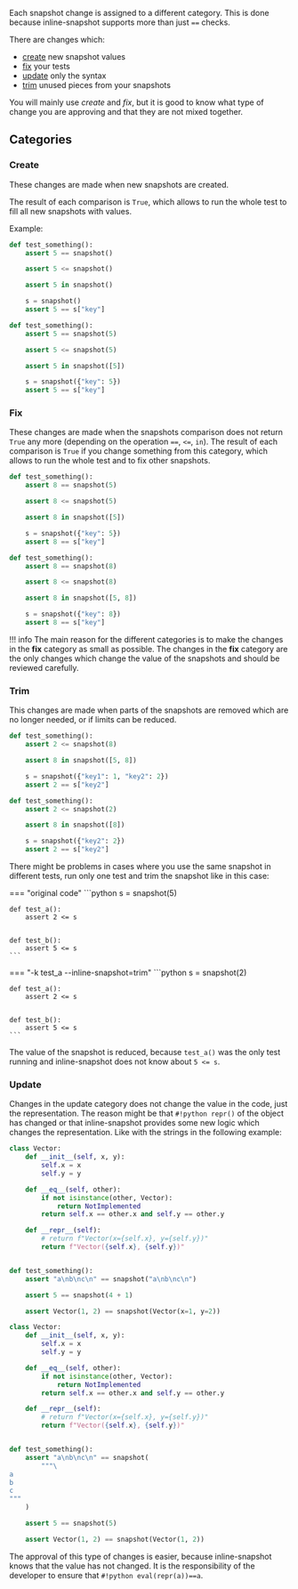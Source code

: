
Each snapshot change is assigned to a different category. This is done because inline-snapshot supports more than just `==` checks.

There are changes which:

* [create](#create) new snapshot values
* [fix](#fix) your tests
* [update](#update) only the syntax
* [trim](#trim) unused pieces from your snapshots

You will mainly use *create* and *fix*, but it is good to know what type of change you are approving and that they are not mixed together.


## Categories

### Create

These changes are made when new snapshots are created.

The result of each comparison is `True`, which allows to run the whole test to fill all new snapshots with values.

Example:

<div class="grid" markdown>

<!-- inline-snapshot: outcome-passed=1 outcome-errors=1 -->
```python
def test_something():
    assert 5 == snapshot()

    assert 5 <= snapshot()

    assert 5 in snapshot()

    s = snapshot()
    assert 5 == s["key"]
```

<!-- inline-snapshot: create outcome-passed=1 -->
```python
def test_something():
    assert 5 == snapshot(5)

    assert 5 <= snapshot(5)

    assert 5 in snapshot([5])

    s = snapshot({"key": 5})
    assert 5 == s["key"]
```

</div>

### Fix

These changes are made when the snapshots comparison does not return `True` any more (depending on the operation `==`, `<=`, `in`).
The result of each comparison is `True` if you change something from this category, which allows to run the whole test and to fix other snapshots.

<div class="grid" markdown>

<!-- inline-snapshot: outcome-failed=1 -->
```python
def test_something():
    assert 8 == snapshot(5)

    assert 8 <= snapshot(5)

    assert 8 in snapshot([5])

    s = snapshot({"key": 5})
    assert 8 == s["key"]
```

<!-- inline-snapshot: fix outcome-passed=1 -->
```python
def test_something():
    assert 8 == snapshot(8)

    assert 8 <= snapshot(8)

    assert 8 in snapshot([5, 8])

    s = snapshot({"key": 8})
    assert 8 == s["key"]
```

</div>


!!! info
    The main reason for the different categories is to make the changes in the **fix** category as small as possible.
    The changes in the **fix** category are the only changes which change the value of the snapshots and should be reviewed carefully.




### Trim

This changes are made when parts of the snapshots are removed which are no longer needed, or if limits can be reduced.

<div class="grid" markdown>

<!-- inline-snapshot: outcome-passed=1 -->
```python
def test_something():
    assert 2 <= snapshot(8)

    assert 8 in snapshot([5, 8])

    s = snapshot({"key1": 1, "key2": 2})
    assert 2 == s["key2"]
```

<!-- inline-snapshot: trim outcome-passed=1 -->
```python
def test_something():
    assert 2 <= snapshot(2)

    assert 8 in snapshot([8])

    s = snapshot({"key2": 2})
    assert 2 == s["key2"]
```

</div>

There might be problems in cases where you use the same snapshot in different tests, run only one test and trim the snapshot like in this case:

=== "original code"
    <!-- no-inline-snapshot: -->
    ```python
    s = snapshot(5)


    def test_a():
        assert 2 <= s


    def test_b():
        assert 5 <= s
    ```

=== "-k test_a --inline-snapshot=trim"
    <!-- no-inline-snapshot: trim  -->
    ```python
    s = snapshot(2)


    def test_a():
        assert 2 <= s


    def test_b():
        assert 5 <= s
    ```

The value of the snapshot is reduced, because `test_a()` was the only test running and inline-snapshot does not know about `5 <= s`.

### Update

Changes in the update category does not change the value in the code, just the representation. The reason might be that `#!python repr()` of the object has changed or that inline-snapshot provides some new logic which changes the representation. Like with the strings in the following example:



<!-- inline-snapshot: outcome-passed=1 -->
```python
class Vector:
    def __init__(self, x, y):
        self.x = x
        self.y = y

    def __eq__(self, other):
        if not isinstance(other, Vector):
            return NotImplemented
        return self.x == other.x and self.y == other.y

    def __repr__(self):
        # return f"Vector(x={self.x}, y={self.y})"
        return f"Vector({self.x}, {self.y})"


def test_something():
    assert "a\nb\nc\n" == snapshot("a\nb\nc\n")

    assert 5 == snapshot(4 + 1)

    assert Vector(1, 2) == snapshot(Vector(x=1, y=2))
```

<!-- inline-snapshot: update outcome-passed=1 -->
```python
class Vector:
    def __init__(self, x, y):
        self.x = x
        self.y = y

    def __eq__(self, other):
        if not isinstance(other, Vector):
            return NotImplemented
        return self.x == other.x and self.y == other.y

    def __repr__(self):
        # return f"Vector(x={self.x}, y={self.y})"
        return f"Vector({self.x}, {self.y})"


def test_something():
    assert "a\nb\nc\n" == snapshot(
        """\
a
b
c
"""
    )

    assert 5 == snapshot(5)

    assert Vector(1, 2) == snapshot(Vector(1, 2))
```


The approval of this type of changes is easier, because inline-snapshot knows that the value has not changed.
It is the responsibility of the developer to ensure that `#!python eval(repr(a))==a`.
